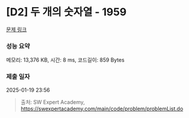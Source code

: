 # [D2] 두 개의 숫자열 - 1959 

[문제 링크](https://swexpertacademy.com/main/code/problem/problemDetail.do?contestProbId=AV5PpoFaAS4DFAUq) 

### 성능 요약

메모리: 13,376 KB, 시간: 8 ms, 코드길이: 859 Bytes

### 제출 일자

2025-01-19 23:56



> 출처: SW Expert Academy, https://swexpertacademy.com/main/code/problem/problemList.do